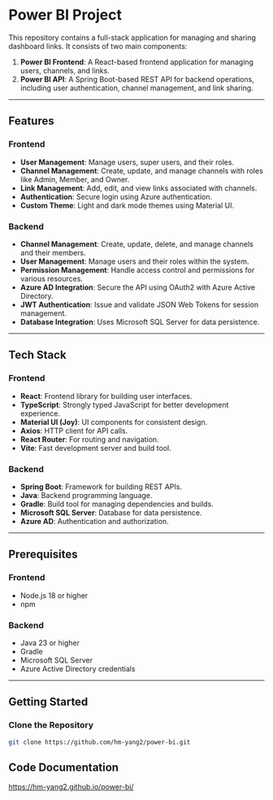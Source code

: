 # Power BI Project

This repository contains a full-stack application for managing and sharing dashboard links. It consists of two main components:

1. **Power BI Frontend**: A React-based frontend application for managing users, channels, and links.
2. **Power BI API**: A Spring Boot-based REST API for backend operations, including user authentication, channel management, and link sharing.

---

## Features

### Frontend
- **User Management**: Manage users, super users, and their roles.
- **Channel Management**: Create, update, and manage channels with roles like Admin, Member, and Owner.
- **Link Management**: Add, edit, and view links associated with channels.
- **Authentication**: Secure login using Azure authentication.
- **Custom Theme**: Light and dark mode themes using Material UI.

### Backend
- **Channel Management**: Create, update, delete, and manage channels and their members.
- **User Management**: Manage users and their roles within the system.
- **Permission Management**: Handle access control and permissions for various resources.
- **Azure AD Integration**: Secure the API using OAuth2 with Azure Active Directory.
- **JWT Authentication**: Issue and validate JSON Web Tokens for session management.
- **Database Integration**: Uses Microsoft SQL Server for data persistence.

---

## Tech Stack

### Frontend
- **React**: Frontend library for building user interfaces.
- **TypeScript**: Strongly typed JavaScript for better development experience.
- **Material UI (Joy)**: UI components for consistent design.
- **Axios**: HTTP client for API calls.
- **React Router**: For routing and navigation.
- **Vite**: Fast development server and build tool.

### Backend
- **Spring Boot**: Framework for building REST APIs.
- **Java**: Backend programming language.
- **Gradle**: Build tool for managing dependencies and builds.
- **Microsoft SQL Server**: Database for data persistence.
- **Azure AD**: Authentication and authorization.

---

## Prerequisites

### Frontend
- Node.js 18 or higher
- npm

### Backend
- Java 23 or higher
- Gradle
- Microsoft SQL Server
- Azure Active Directory credentials

---

## Getting Started

### Clone the Repository

```bash
git clone https://github.com/hm-yang2/power-bi.git
```
## Code Documentation
https://hm-yang2.github.io/power-bi/ 